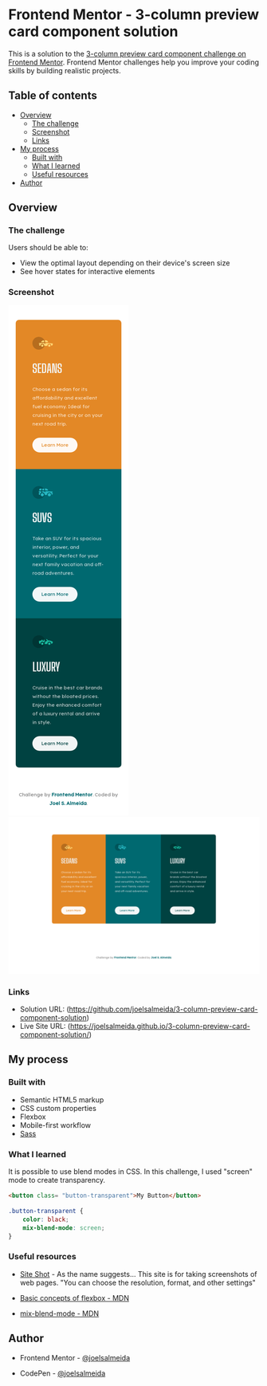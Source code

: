# Frontend Mentor - 3-column preview card component solution

This is a solution to the [3-column preview card component challenge on Frontend Mentor](https://www.frontendmentor.io/challenges/3column-preview-card-component-pH92eAR2-). Frontend Mentor challenges help you improve your coding skills by building realistic projects. 

## Table of contents

- [Overview](#overview)
  - [The challenge](#the-challenge)
  - [Screenshot](#screenshot)
  - [Links](#links)
- [My process](#my-process)
  - [Built with](#built-with)
  - [What I learned](#what-i-learned)
  - [Useful resources](#useful-resources)
- [Author](#author)

## Overview

### The challenge

Users should be able to:

- View the optimal layout depending on their device's screen size
- See hover states for interactive elements

### Screenshot

![](./screenshots\3-column-preview-card-component_375.png)
![](./screenshots\3-column-preview-card-component_1440.png)

### Links

- Solution URL: (https://github.com/joelsalmeida/3-column-preview-card-component-solution)
- Live Site URL: (https://joelsalmeida.github.io/3-column-preview-card-component-solution/)

## My process

### Built with

- Semantic HTML5 markup
- CSS custom properties
- Flexbox
- Mobile-first workflow
- [Sass](https://sass-lang.com/)


### What I learned

It is possible to use blend modes in CSS.
In this challenge, I used "screen" mode to create transparency.

```html
<button class= "button-transparent">My Button</button>
```
```css
.button-transparent {
    color: black;
    mix-blend-mode: screen;
}
```

### Useful resources

- [Site Shot](https://www.site-shot.com/) - As the name suggests... This site is for taking screenshots of web pages. "You can choose the resolution, format, and other settings"

- [Basic concepts of flexbox - MDN](https://developer.mozilla.org/en-US/docs/Web/CSS/CSS_Flexible_Box_Layout/Basic_Concepts_of_Flexbox)

- [mix-blend-mode - MDN](https://developer.mozilla.org/en-US/docs/Web/CSS/mix-blend-mode)

## Author

- Frontend Mentor - [@joelsalmeida](https://www.frontendmentor.io/profile/joelsalmeida)

- CodePen - [@joelsalmeida](https://codepen.io/joelsalmeida)